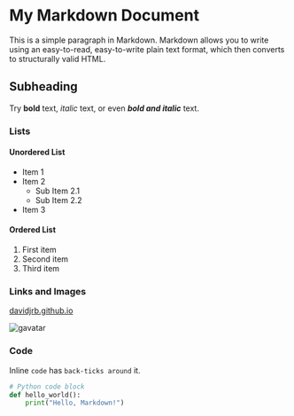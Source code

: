# My Markdown Document

This is a simple paragraph in Markdown. Markdown allows you to write using an easy-to-read, easy-to-write plain text format, which then converts to structurally valid HTML.

## Subheading

Try **bold** text, *italic* text, or even ***bold and italic*** text.

### Lists

#### Unordered List

- Item 1
- Item 2
  - Sub Item 2.1
  - Sub Item 2.2
- Item 3

#### Ordered List

1. First item
2. Second item
3. Third item

### Links and Images

[davidjrb.github.io](https://davidjrb.github.io/)

![gavatar](https://avatars.githubusercontent.com/u/13500310)

### Code

Inline `code` has `back-ticks around` it.

```python
# Python code block
def hello_world():
    print("Hello, Markdown!")
